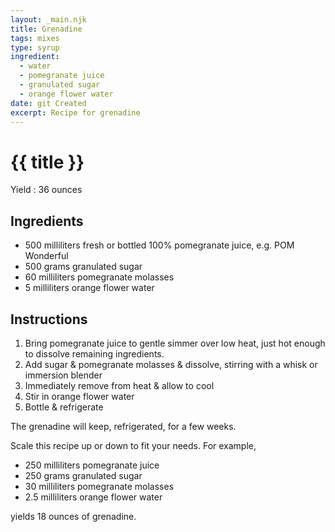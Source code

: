 ```yaml
---
layout: _main.njk
title: Grenadine
tags: mixes
type: syrup
ingredient:
  - water
  - pomegranate juice
  - granulated sugar
  - orange flower water
date: git Created
excerpt: Recipe for grenadine
---
```


<!-- markdownlint-disable MD025 -->
# {{ title }}
<!-- markdownlint-enable MD025 -->

Yield
  : 36 ounces

## Ingredients

* 500 milliliters fresh or bottled 100% pomegranate juice, e.g. POM Wonderful
* 500 grams granulated sugar
* 60 milliliters pomegranate molasses
* 5 milliliters orange flower water

## Instructions

1. Bring pomegranate juice to gentle simmer over low heat, just hot enough to dissolve remaining ingredients.
2. Add sugar & pomegranate molasses & dissolve, stirring with a whisk or immersion blender
3. Immediately remove from heat & allow to cool
4. Stir in orange flower water
5. Bottle & refrigerate

<tiki-callout type="note">

  The grenadine will keep, refrigerated, for a few weeks.

</tiki-callout>

<tiki-callout type="tip">

  Scale this recipe up or down to fit your needs. For example,

* 250 milliliters pomegranate juice
* 250 grams granulated sugar
* 30 milliliters pomegranate molasses
* 2.5 milliliters orange flower water

yields 18 ounces of grenadine.

</tiki-callout>

<div
  class="sr-only"
  data-cat[0]="Syrup"
  data-ingredient[0]="Water"
  data-ingredient[1]="Pomegranate juice"
  data-ingredient[2]="POM Wonderful 100% pomegranate juice"
  data-ingredient[3]="Pomegranate molasses"
  data-ingredient[4]="Orange flower water"
  data-pagefind-filter="
    Category[data-cat[0]],
    Ingredient[data-ingredient[0]],
    Ingredient[data-ingredient[1]],
    Ingredient[data-ingredient[2]],
    Ingredient[data-ingredient[3]],
    Ingredient[data-ingredient[4]],
    Pantry[data-ingredient[0]],
    Juice[data-ingredient[1]],
    Juice[data-ingredient[2]],
    Pantry[data-ingredient[3]],
    Pantry[data-ingredient[4]]
  "
>
</div>
